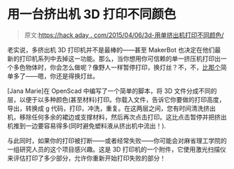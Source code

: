 # 用一台挤出机 3D 打印不同颜色

> 原文:[https://hack aday . com/2015/04/06/3d-用单挤出机打印不同颜色/](https://hackaday.com/2015/04/06/3d-printing-different-colors-with-a-single-extruder/)

老实说，多挤出机 3D 打印机并不是最棒的——甚至 MakerBot 也决定在他们最新的打印机系列中去掉这一功能。那么，当你想用你可信赖的单一挤压机打印出一个多色物体时，你会怎么做呢？像野人一样暂停打印，换灯丝？不，不，[比那个](https://github.com/Jana-Marie/Rainbow-Space-Invader)简单多了——嗯，你还是得换灯丝。

[Jana Marie]在 OpenScad 中编写了一个简单的脚本，将 3D 文件分成不同的层，以便于以多种颜色(甚至材料)打印。你载入文件，告诉它你要做的打印高度，导出，转换成 g 代码，打印，冲洗，重复。在这两层之间，您有时间清洗挤出机，移除任何多余的裙边或支撑材料，然后再次点击打印。这比点击暂停并把挤出机推到一边要容易得多(同时避免塑料液从挤出机中流出！).

与此同时，如果你的打印被打断——或者经常失败——你可能会对麻省理工学院的一组研究人员的这个项目感兴趣。这是 3D 打印机的一个附件，它使用激光扫描仪来评估打印了多少部分，允许你重新开始打印失败的部分！